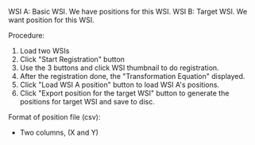 WSI A: Basic WSI. We have positions for this WSI.
WSI B: Target WSI. We want position for this WSI.

Procedure:

1. Load two WSIs
1. Click "Start Registration" button
1. Use the 3 buttons and click WSI thumbnail to do registration.
1. After the registration done, the "Transformation Equation" displayed.
1. Click "Load WSI A position" button to load WSI A's positions.
1. Click "Export position for the target WSI" button to generate the positions for target WSI and save to disc.

Format of position file (csv):
* Two columns, (X and Y)
